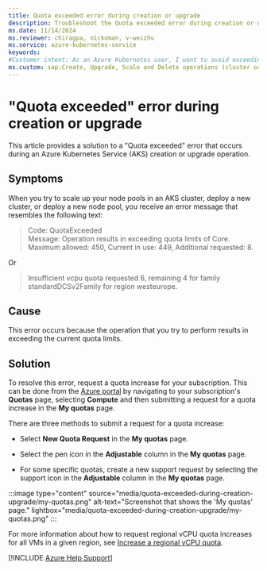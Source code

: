 ```yaml
---
title: Quota exceeded error during creation or upgrade
description: Troubleshoot the Quota exceeded error during creation or upgrade of an Azure Kubernetes Service (AKS) cluster.
ms.date: 11/14/2024
ms.reviewer: chiragpa, nickoman, v-weizhu
ms.service: azure-kubernetes-service
keywords:
#Customer intent: As an Azure Kubernetes user, I want to avoid exceeding a "Quota exceeded" error for virtual CPU (vCPU) usage so that I can create or upgrade an Azure Kubernetes Service (AKS) cluster successfully.
ms.custom: sap:Create, Upgrade, Scale and Delete operations (cluster or nodepool)
---
```

# "Quota exceeded" error during creation or upgrade

This article provides a solution to a "Quota exceeded" error that occurs during an Azure Kubernetes Service (AKS) creation or upgrade operation.

## Symptoms

When you try to scale up your node pools in an AKS cluster, deploy a new cluster, or deploy a new node pool, you receive an error message that resembles the following text:

> Code: QuotaExceeded  
> Message: Operation results in exceeding quota limits of Core. Maximum allowed: 450, Current in use: 449, Additional requested: 8.

Or

> Insufficient vcpu quota requested 6, remaining 4 for family standardDCSv2Family for region westeurope.

## Cause

This error occurs because the operation that you try to perform results in exceeding the current quota limits.

## Solution

To resolve this error, request a quota increase for your subscription. This can be done from the [Azure portal](https://portal.azure.com) by navigating to your subscription's **Quotas** page, selecting **Compute** and then submitting a request for a quota increase in the **My quotas** page.

There are three methods to submit a request for a quota increase:

- Select **New Quota Request** in the **My quotas** page.

- Select the pen icon in the **Adjustable** column in the **My quotas** page.

- For some specific quotas, create a new support request by selecting the support icon in the **Adjustable** column in the **My quotas** page.

 :::image type="content" source="media/quota-exceeded-during-creation-upgrade/my-quotas.png" alt-text="Screenshot that shows the 'My quotas' page." lightbox="media/quota-exceeded-during-creation-upgrade/my-quotas.png" :::

For more information about how to request regional vCPU quota increases for all VMs in a given region, see [Increase a regional vCPU quota](/azure/azure-portal/supportability/regional-quota-requests#increase-a-regional-vcpu-quota).

[!INCLUDE [Azure Help Support](../../../includes/azure-help-support.md)]
